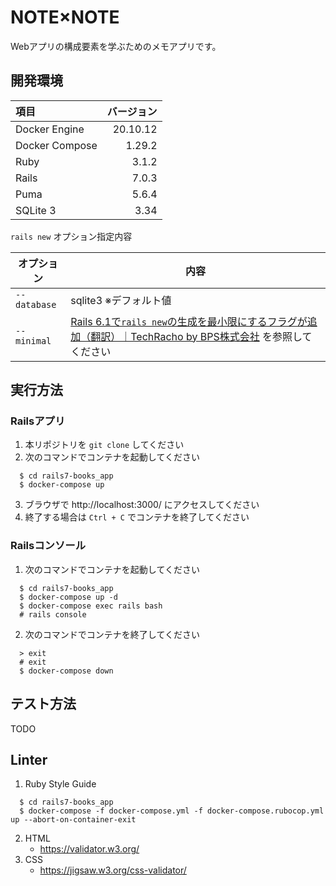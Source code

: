 # NOTE×NOTE

Webアプリの構成要素を学ぶためのメモアプリです。

## 開発環境

|項目|バージョン|
|:---|---------:|
|Docker Engine|20.10.12|
|Docker Compose|1.29.2|
|Ruby|3.1.2|
|Rails|7.0.3|
|Puma|5.6.4|
|SQLite 3|3.34|

<deatils><summary>`rails new` オプション指定内容</summary>

| オプション   | 内容                                                         |
| ------------ | ------------------------------------------------------------ |
| `--database` | sqlite3 ※デフォルト値                                       |
| `--minimal`  | [Rails 6.1で`rails new`の生成を最小限にするフラグが追加（翻訳）｜TechRacho by BPS株式会社](https://techracho.bpsinc.jp/hachi8833/2020_11_05/99914) を参照してください|

</details>

## 実行方法

### Railsアプリ

1. 本リポジトリを `git clone` してください
2. 次のコマンドでコンテナを起動してください
```
  $ cd rails7-books_app
  $ docker-compose up
```
3. ブラウザで http://localhost:3000/ にアクセスしてください
4. 終了する場合は `Ctrl + C` でコンテナを終了してください

### Railsコンソール


1. 次のコマンドでコンテナを起動してください
```
  $ cd rails7-books_app
  $ docker-compose up -d
  $ docker-compose exec rails bash
  # rails console
```
2. 次のコマンドでコンテナを終了してください
```
  > exit
  # exit
  $ docker-compose down
```

## テスト方法

TODO

## Linter

1. Ruby Style Guide
```
  $ cd rails7-books_app
  $ docker-compose -f docker-compose.yml -f docker-compose.rubocop.yml up --abort-on-container-exit
```
2. HTML
    - https://validator.w3.org/
3. CSS
    - https://jigsaw.w3.org/css-validator/
